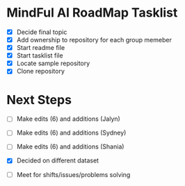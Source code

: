 # MindFul AI RoadMap Tasklist
- [X] Decide final topic
- [X] Add ownership to repository for each group memeber
- [X] Start readme file
- [X] Start tasklist file
- [X] Locate sample repository
- [X] Clone repository
# Next Steps #
- [ ] Make edits (6) and additions (Jalyn)
- [ ] Make edits (6) and additions (Sydney)
- [ ] Make edits (6) and additions (Shania)
- [X] Decided on different dataset
- [ ] Meet for shifts/issues/problems solving


